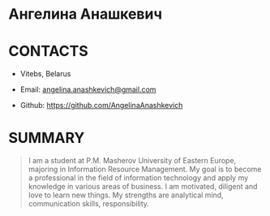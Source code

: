 # Ангелина Анашкевич
# CONTACTS
- Vitebs, Belarus

- Email: angelina.anashkevich@gmail.com

- Github: https://github.com/AngelinaAnashkevich

# SUMMARY
> I am a student at P.M. Masherov University of Eastern Europe, majoring in Information Resource Management. My goal is to become a professional in the field of information technology and apply my knowledge in various areas of business. I am motivated, diligent and love to learn new things. My strengths are analytical mind, communication skills, responsibility.


